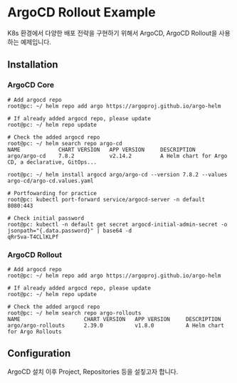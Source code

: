 
# ArgoCD Rollout Example

K8s 환경에서 다양한 배포 전략을 구현하기 위해서 ArgoCD, ArgoCD Rollout을 사용하는 예제입니다.

## Installation

### ArgoCD Core

```shell
# Add argocd repo
root@pc: ~/ helm repo add argo https://argoproj.github.io/argo-helm

# If already added argocd repo, please update
root@pc: ~/ helm repo update

# Check the added argocd repo
root@pc: ~/ helm search repo argo-cd
NAME            CHART VERSION   APP VERSION     DESCRIPTION                                       
argo/argo-cd    7.8.2           v2.14.2         A Helm chart for Argo CD, a declarative, GitOps...

root@pc: ~/ helm install argocd argo/argo-cd --version 7.8.2 --values argo-cd/argo-cd.values.yaml

# Portfowarding for practice
root@pc: kubectl port-forward service/argocd-server -n default 8080:443

# Check initial password
root@pc: kubectl -n default get secret argocd-initial-admin-secret -o jsonpath="{.data.password}" | base64 -d
qRrSva-T4CLlKLPf
```

### ArgoCD Rollout

```shell
# Add argocd repo
root@pc: ~/ helm repo add argo https://argoproj.github.io/argo-helm

# If already added argocd repo, please update
root@pc: ~/ helm repo update

# Check the added argocd repo
root@pc: ~/ helm search repo argo-rollouts
NAME                    CHART VERSION   APP VERSION     DESCRIPTION                   
argo/argo-rollouts      2.39.0          v1.8.0          A Helm chart for Argo Rollouts
```

## Configuration

ArgoCD 설치 이후 Project, Repositories 등을 설칳고자 합니다.

```shell
```